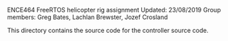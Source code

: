 ENCE464 FreeRTOS helicopter rig assignment
Updated: 23/08/2019
Group members: Greg Bates, Lachlan Brewster, Jozef Crosland

This directory contains the source code for the controller source code.